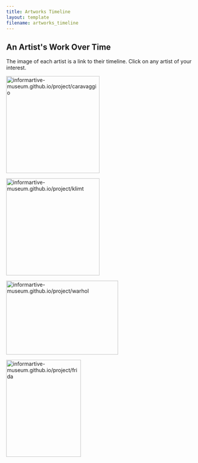 ```yaml
---
title: Artworks Timeline
layout: template
filename: artworks_timeline
---
```





<html>
<body>


<h2>An Artist's Work Over Time</h2>

<p>The image of each artist is a link to their timeline. Click on any artist of your interest.</p>

<p><a href="https://informartive-museum.github.io/project/caravaggio"><img src="https://www.biography.com/.image/ar_1:1%2Cc_fill%2Ccs_srgb%2Cfl_progressive%2Cq_auto:good%2Cw_1200/MTY1NzMzNzE5MTI5MjA0NjU5/portrait-of-michelangelo-merisi-da-caravaggio-17th-century-found-in-the-collection-of-national-museum-of-western-art-tokyo-photo-by-fine-art-imagesheritage-imagesgetty-images.jpg" alt="informartive-museum.github.io/project/caravaggio" width="250" height="260">
</a></p>

<p><a href="https://informartive-museum.github.io/project/klimt"><img src="https://www.gustav-klimt.com/images/klimt.jpg" alt="informartive-museum.github.io/project/klimt" width="250" height="260">
</a></p>


<p><a href="https://informartive-museum.github.io/project/warhol"><img src = "https://www.invaluable.com/blog/wp-content/uploads/2017/07/warhol-hero.jpg" alt="informartive-museum.github.io/project/warhol" width="300" height="198">
</a></p>


<p><a href="https://informartive-museum.github.io/project/frida"><img src = "https://www.lewisginter.org/wp-content/uploads/2019/08/04-Frida-in-Rocking-Chair-credit-Nikolas-Muray.jpg" alt="informartive-museum.github.io/project/frida" width="200" height="260">
</a></p>




</body>
</html>
